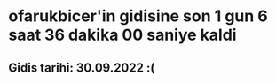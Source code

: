# ofarukbicer'in gidisine son 1 gun 6 saat 36 dakika 00 saniye kaldi

## Gidis tarihi: 30.09.2022 :(